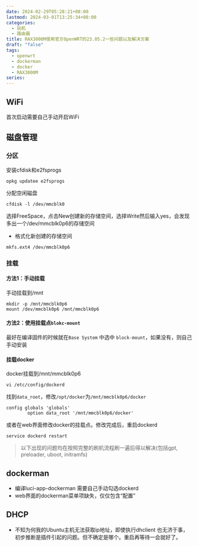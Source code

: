 ```yaml
---
date: 2024-02-29T05:28:21+08:00
lastmod: 2024-03-01T13:25:34+08:00
categories:
  - 玩机
  - 路由器
title: RAX3000M使用官方OpenWRT的23.05.2一些问题以及解决方案
draft: "false"
tags:
  - openwrt
  - dockerman
  - docker
  - RAX3000M
series: 
---
```


## WiFi
首次启动需要自己手动开启WiFi


## 磁盘管理
### 分区
安装cfdisk和e2fsprogs
```
opkg updatee e2fsprogs
```
分配空闲磁盘
 ```
 cfdisk -l /dev/mmcblk0
```
选择FreeSpace，点击New创建新的存储空间，选择Write然后输入yes，会发现多出一个/dev/mmcblk0p6的存储空间
- 格式化新创建的存储空间
```
mkfs.ext4 /dev/mmcblk0p6
```

### 挂载
#### 方法1：手动挂载
手动挂载到/mnt
```
mkdir -p /mnt/mmcblk0p6
mount /dev/mmcblk0p6 /mnt/mmcblk0p6
```

#### 方法2：使用挂载点`blokc-mount`
最好在编译固件的时候就在`Base System` 中选中 `block-mount`，如果没有，则自己手动安装


#### 挂载docker

docker挂载到/mnt/mmcblk0p6
```
vi /etc/config/dockerd
```

找到`data_root`，修改`/opt/docker`为`/mnt/mmcblk0p6/docker`
```
config globals 'globals'
        option data_root '/mnt/mmcblk0p6/docker'
```
或者在web界面修改docker的挂载点。修改完成后，重启dockerd
```
service dockerd restart
```


> 以下出现的问题均在按照完整的刷机流程刷一遍后得以解决(包括gpt, preloader, uboot, initramfs)

## dockerman
- 编译luci-app-dockerman 需要自己手动勾选dockerd
- web界面的dockerman菜单项缺失，仅仅包含“配置”

## DHCP
- 不知为何我的Ubuntu主机无法获取ip地址，即使执行dhclient 也无济于事，初步推断是插件引起的问题。但不确定是哪个。重启再等待一会就好了。

